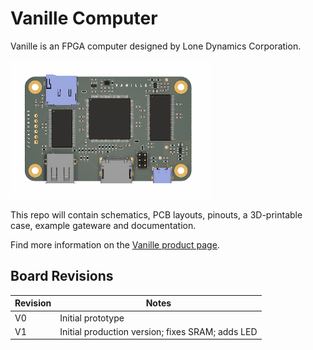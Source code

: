# Vanille Computer

Vanille is an FPGA computer designed by Lone Dynamics Corporation.

![Vanille Computer](https://github.com/machdyne/vanille/blob/c7512943cbbb1073aff803d02f41e69563f15d20/vanille.png)

This repo will contain schematics, PCB layouts, pinouts, a 3D-printable case, example gateware and documentation.

Find more information on the [Vanille product page](https://machdyne.com/product/vanille-computer/).

## Board Revisions

| Revision | Notes |
| -------- | ----- |
| V0 | Initial prototype |
| V1 | Initial production version; fixes SRAM; adds LED |

